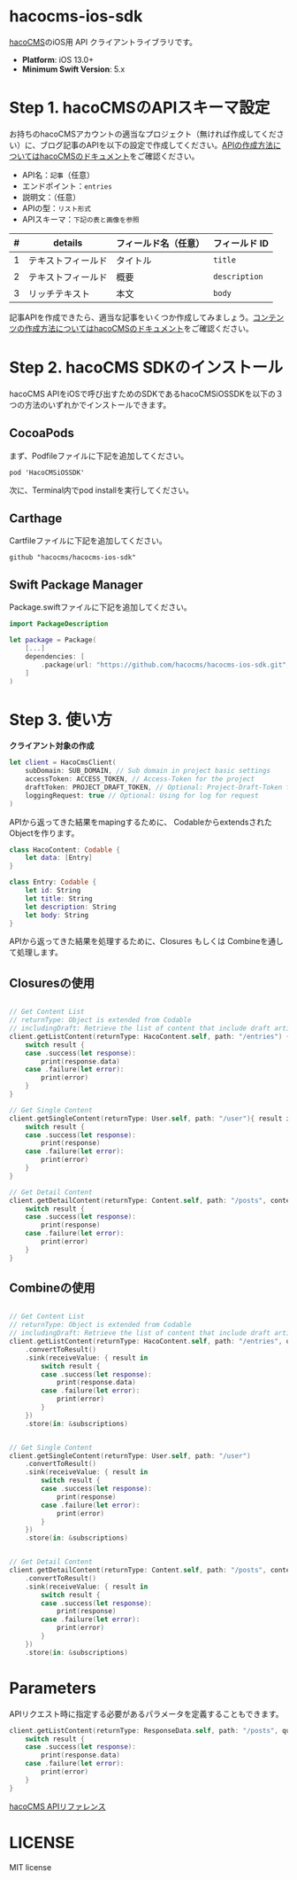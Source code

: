 # hacocms-ios-sdk

[hacoCMS](https://hacocms.com/)のiOS用 API クライアントライブラリです。

- **Platform**: iOS 13.0+
- **Minimum Swift Version**: 5.x


# Step 1. hacoCMSのAPIスキーマ設定
お持ちのhacoCMSアカウントの適当なプロジェクト（無ければ作成してください）に、ブログ記事のAPIを以下の設定で作成してください。[APIの作成方法についてはhacoCMSのドキュメント](https://hacocms.com/docs/entry/api-create)をご確認ください。

- API名：`記事`（任意）
- エンドポイント：`entries`
- 説明文：（任意）
- APIの型：`リスト形式`
- APIスキーマ：`下記の表と画像を参照`

| # | details              | フィールド名（任意） | フィールド ID     |
| --|----------------------| -----------------|-----------------|
| 1 | テキストフィールド       | タイトル          | `title`          |
| 2 | テキストフィールド       | 概要             | `description`    |
| 3 | リッチテキスト          | 本文             | `body`           |

記事APIを作成できたら、適当な記事をいくつか作成してみましょう。[コンテンツの作成方法についてはhacoCMSのドキュメント](https://hacocms.com/docs/entry/contents-create)をご確認ください。

# Step 2. hacoCMS SDKのインストール

hacoCMS APIをiOSで呼び出すためのSDKであるhacoCMSiOSSDKを以下の３つの方法のいずれかでインストールできます。

## CocoaPods

まず、Podfileファイルに下記を追加してください。
```
pod 'HacoCMSiOSSDK'
```
次に、Terminal内でpod installを実行してください。

## Carthage

Cartfileファイルに下記を追加してください。
```
github "hacocms/hacocms-ios-sdk"
```

## Swift Package Manager

Package.swiftファイルに下記を追加してください。

```swift
import PackageDescription

let package = Package(
    [...]
    dependencies: [
        .package(url: "https://github.com/hacocms/hacocms-ios-sdk.git", from: "1.0.0"),
    ]
)
```

# Step 3. 使い方

**クライアント対象の作成**
```swift
let client = HacoCmsClient(
    subDomain: SUB_DOMAIN, // Sub domain in project basic settings
    accessToken: ACCESS_TOKEN, // Access-Token for the project
    draftToken: PROJECT_DRAFT_TOKEN, // Optional: Project-Draft-Token for your project
    loggingRequest: true // Optional: Using for log for request
)
```

APIから返ってきた結果をmapingするために、 CodableからextendsされたObjectを作ります。

```swift
class HacoContent: Codable {
    let data: [Entry]
}

class Entry: Codable {
    let id: String
    let title: String
    let description: String
    let body: String
}
```

APIから返ってきた結果を処理するために、Closures もしくは Combineを通して処理します。


## Closuresの使用

```swift

// Get Content List
// returnType: Object is extended from Codable
// includingDraft: Retrieve the list of content that include draft articles
client.getListContent(returnType: HacoContent.self, path: "/entries") { result in
    switch result {
    case .success(let response):
        print(response.data)
    case .failure(let error):
        print(error)
    }
}

// Get Single Content
client.getSingleContent(returnType: User.self, path: "/user"){ result in
    switch result {
    case .success(let response):
        print(response)
    case .failure(let error):
        print(error)
    }
}

// Get Detail Content
client.getDetailContent(returnType: Content.self, path: "/posts", contentId: "contentID", draftToken: "draft_token") { result in
    switch result {
    case .success(let response):
        print(response)
    case .failure(let error):
        print(error)
    }
}
```

## Combineの使用

```swift

// Get Content List
// returnType: Object is extended from Codable
// includingDraft: Retrieve the list of content that include draft articles
client.getListContent(returnType: HacoContent.self, path: "/entries", query: query, includingDraft: false)
    .convertToResult()
    .sink(receiveValue: { result in
        switch result {
        case .success(let response):
            print(response.data)
        case .failure(let error):
            print(error)
        }
    })
    .store(in: &subscriptions)


// Get Single Content
client.getSingleContent(returnType: User.self, path: "/user")
    .convertToResult()
    .sink(receiveValue: { result in
        switch result {
        case .success(let response):
            print(response)
        case .failure(let error):
            print(error)
        }
    })
    .store(in: &subscriptions)


// Get Detail Content
client.getDetailContent(returnType: Content.self, path: "/posts", contentId: "contentID", draftToken: "draft_token")
    .convertToResult()
    .sink(receiveValue: { result in
        switch result {
        case .success(let response):
            print(response)
        case .failure(let error):
            print(error)
        }
    })
    .store(in: &subscriptions)


```

# Parameters
APIリクエスト時に指定する必要があるパラメータを定義することもできます。

```swift
client.getListContent(returnType: ResponseData.self, path: "/posts", query: QueryBuilder(limit: 3, s: "-updatedAt")) { result in
    switch result {
    case .success(let response):
        print(response.data)
    case .failure(let error):
        print(error)
    }
}
```
[hacoCMS APIリファレンス](https://hacocms.com/references/content-api)

# LICENSE

MIT license
